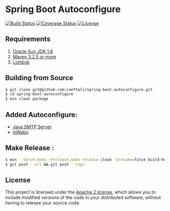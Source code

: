 # Spring Boot Autoconfigure

[![Build Status](https://api.travis-ci.org/cneftali/spring-boot-autoconfigure.svg?branch=master)](https://github.com/cneftali/spring-boot-autoconfigure)
[![Coverage Status](https://coveralls.io/repos/github/cneftali/spring-boot-autoconfigure/badge.svg?branch=master)](https://coveralls.io/github/cneftali/spring-boot-autoconfigure?branch=master)
[![License](http://img.shields.io/:license-mit-blue.svg?style=flat)](http://doge.mit-license.org)

## Requirements

1. [Oracle Sun JDK 1.8](http://www.oracle.com/technetwork/java/javase/downloads/jdk8-downloads-2133151.html)
2. [Maven 3.2.5 or more](https://maven.apache.org/)
3. [Lombok](https://projectlombok.org/download.html)

## Building from Source

```bash
$ git clone git@github.com:cneftali/spring-boot-autoconfigure.git
$ cd spring-boot-autoconfigure
$ mvn clean package
```

## Added Autoconfigure:

- [Java SMTP Server](https://github.com/voodoodyne/subethasmtp)
- [InWebo](https://www.myinwebo.com/)

## Make Release :

```bash
$ mvn --batch-mode -Prelease,make-release clean -Dresume=false build-helper:parse-version release:prepare release:perform -DdevelopmentVersion=1.2.0-SNAPSHOT
$ git push --all && git push --tags
```
## License

This project is licensed under the [Apache 2 license](http://www.apache.org/licenses/LICENSE-2.0), which allows you to include modified versions of the code in your distributed software, without having to release your source code.
